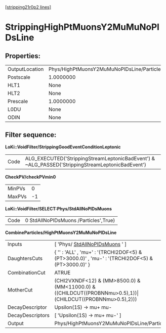[[stripping21r0p2 lines]](./stripping21r0p2-index)

# StrippingHighPtMuonsY2MuMuNoPIDsLine

## Properties:

|                |                                            |
|----------------|--------------------------------------------|
| OutputLocation | Phys/HighPtMuonsY2MuMuNoPIDsLine/Particles |
| Postscale      | 1.0000000                                  |
| HLT1           | None                                       |
| HLT2           | None                                       |
| Prescale       | 1.0000000                                  |
| L0DU           | None                                       |
| ODIN           | None                                       |

## Filter sequence:

**LoKi::VoidFilter/StrippingGoodEventConditionLeptonic**

|      |                                                                                                   |
|------|---------------------------------------------------------------------------------------------------|
| Code | ALG_EXECUTED('StrippingStreamLeptonicBadEvent') & \~ALG_PASSED('StrippingStreamLeptonicBadEvent') |

**CheckPV/checkPVmin0**

|        |     |
|--------|-----|
| MinPVs | 0   |
| MaxPVs | -1  |

**LoKi::VoidFilter/SELECT:Phys/StdAllNoPIDsMuons**

|      |                                       |
|------|---------------------------------------|
| Code | 0 StdAllNoPIDsMuons /Particles',True) |

**CombineParticles/HighPtMuonsY2MuMuNoPIDsLine**

|                  |                                                                                                                 |
|------------------|-----------------------------------------------------------------------------------------------------------------|
| Inputs           | [ 'Phys/ [StdAllNoPIDsMuons](./stripping21r0p2-stdallnopidsmuons) ' ]                                         |
| DaughtersCuts    | { '' : 'ALL' , 'mu+' : '(TRCHI2DOF\<5) & (PT\>3000.0)' , 'mu-' : '(TRCHI2DOF\<5) & (PT\>3000.0)' }              |
| CombinationCut   | ATRUE                                                                                                           |
| MotherCut        | (CHI2VXNDF\<12) & (MM\>8500.0) & (MM\<11000.0) & ((CHILDCUT((PROBNNmu\>0.5),1))\|(CHILDCUT((PROBNNmu\>0.5),2))) |
| DecayDescriptor  | Upsilon(1S) -\> mu+ mu-                                                                                         |
| DecayDescriptors | [ 'Upsilon(1S) -\> mu+ mu-' ]                                                                                 |
| Output           | Phys/HighPtMuonsY2MuMuNoPIDsLine/Particles                                                                      |
